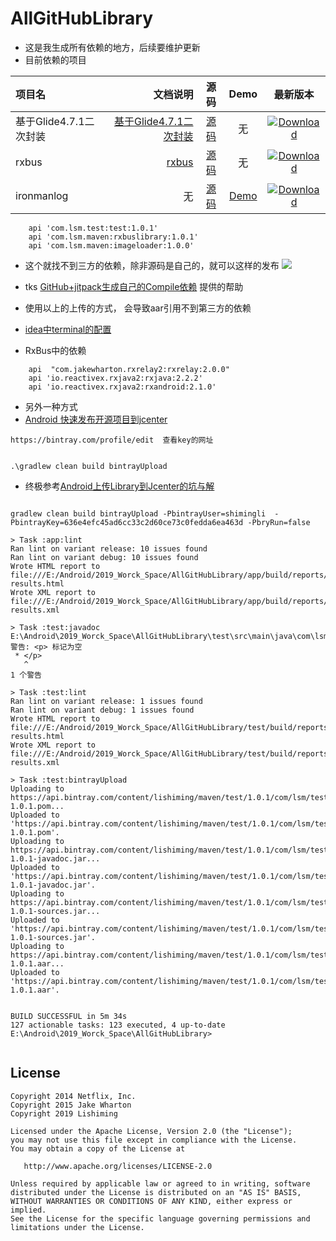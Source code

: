 # AllGitHubLibrary
* 这是我生成所有依赖的地方，后续要维护更新 
* 目前依赖的项目 

| 项目名 | 文档说明 |源码 | Demo |最新版本|
| :------| ------: | :------: | :------: | :------: |
| 基于Glide4.7.1二次封装 | [基于Glide4.7.1二次封装](https://www.jianshu.com/p/aecd92515cea) | [源码](https://github.com/Shimingli/ImageLoader) | 无 |  [ ![Download](https://api.bintray.com/packages/shimingtongxue/maven/imageloader/images/download.svg) ](https://bintray.com/shimingtongxue/maven/imageloader/_latestVersion)|
| rxbus | [rxbus](https://www.jianshu.com/u/a58eb984bda4) | [源码](https://github.com/Shimingli/AllGitHubLibrary/tree/master/rxbuslibrary) | 无 |  [ ![Download](https://api.bintray.com/packages/shimingtongxue/maven/rxbuslibrary/images/download.svg) ](https://bintray.com/shimingtongxue/maven/rxbuslibrary/_latestVersion)|
| ironmanlog | 无 | [源码](https://github.com/Shimingli/AllGitHubLibrary/tree/master/ironmanlog) | [Demo](https://github.com/Shimingli/AllGitHubLibrary) | [ ![Download](https://api.bintray.com/packages/shimingtongxue/maven/ironmanlog/images/download.svg?version=2.0.0) ](https://bintray.com/shimingtongxue/maven/ironmanlog/2.0.0/link)|




```
    api 'com.lsm.test:test:1.0.1'
    api 'com.lsm.maven:rxbuslibrary:1.0.1'
    api 'com.lsm.maven:imageloader:1.0.0'

```




* 这个就找不到三方的依赖，除非源码是自己的，就可以这样的发布
 [![](https://jitpack.io/v/Shimingli/AllGitHubLibrary.svg)](https://jitpack.io/#Shimingli/AllGitHubLibrary) 



* tks [
GitHub+jitpack生成自己的Compile依赖](https://blog.csdn.net/DeMonliuhui/article/details/78066784) 提供的帮助
* 使用以上的上传的方式， 会导致aar引用不到第三方的依赖
* [
idea中terminal的配置](https://blog.csdn.net/fz13768884254/article/details/82761143)


* RxBus中的依赖

```
    api  "com.jakewharton.rxrelay2:rxrelay:2.0.0"
    api 'io.reactivex.rxjava2:rxjava:2.2.2'
    api 'io.reactivex.rxjava2:rxandroid:2.1.0'
```



* 另外一种方式
* [
Android 快速发布开源项目到jcenter](https://blog.csdn.net/lmj623565791/article/details/51148825)




```
https://bintray.com/profile/edit  查看key的网址 


.\gradlew clean build bintrayUpload

```



* 终极参考[Android上传Library到Jcenter的坑与解](https://www.jianshu.com/p/65d8485b4d34)





```

gradlew clean build bintrayUpload -PbintrayUser=shimingli  -PbintrayKey=636e4efc45ad6cc33c2d60ce73c0fedda6ea463d -PbryRun=false

> Task :app:lint 
Ran lint on variant release: 10 issues found
Ran lint on variant debug: 10 issues found
Wrote HTML report to file:///E:/Android/2019_Worck_Space/AllGitHubLibrary/app/build/reports/lint-results.html
Wrote XML report to file:///E:/Android/2019_Worck_Space/AllGitHubLibrary/app/build/reports/lint-results.xml

> Task :test:javadoc 
E:\Android\2019_Worck_Space\AllGitHubLibrary\test\src\main\java\com\lsm\test\TestUtils.java:9: 警告: <p> 标记为空
 * </p>
   ^
1 个警告

> Task :test:lint 
Ran lint on variant release: 1 issues found
Ran lint on variant debug: 1 issues found
Wrote HTML report to file:///E:/Android/2019_Worck_Space/AllGitHubLibrary/test/build/reports/lint-results.html
Wrote XML report to file:///E:/Android/2019_Worck_Space/AllGitHubLibrary/test/build/reports/lint-results.xml

> Task :test:bintrayUpload 
Uploading to https://api.bintray.com/content/lishiming/maven/test/1.0.1/com/lsm/test/test/1.0.1/test-1.0.1.pom...
Uploaded to 'https://api.bintray.com/content/lishiming/maven/test/1.0.1/com/lsm/test/test/1.0.1/test-1.0.1.pom'.
Uploading to https://api.bintray.com/content/lishiming/maven/test/1.0.1/com/lsm/test/test/1.0.1/test-1.0.1-javadoc.jar...
Uploaded to 'https://api.bintray.com/content/lishiming/maven/test/1.0.1/com/lsm/test/test/1.0.1/test-1.0.1-javadoc.jar'.
Uploading to https://api.bintray.com/content/lishiming/maven/test/1.0.1/com/lsm/test/test/1.0.1/test-1.0.1-sources.jar...
Uploaded to 'https://api.bintray.com/content/lishiming/maven/test/1.0.1/com/lsm/test/test/1.0.1/test-1.0.1-sources.jar'.
Uploading to https://api.bintray.com/content/lishiming/maven/test/1.0.1/com/lsm/test/test/1.0.1/test-1.0.1.aar...
Uploaded to 'https://api.bintray.com/content/lishiming/maven/test/1.0.1/com/lsm/test/test/1.0.1/test-1.0.1.aar'.


BUILD SUCCESSFUL in 5m 34s
127 actionable tasks: 123 executed, 4 up-to-date
E:\Android\2019_Worck_Space\AllGitHubLibrary>


```














License
-------

    Copyright 2014 Netflix, Inc.
    Copyright 2015 Jake Wharton
    Copyright 2019 Lishiming

    Licensed under the Apache License, Version 2.0 (the "License");
    you may not use this file except in compliance with the License.
    You may obtain a copy of the License at

       http://www.apache.org/licenses/LICENSE-2.0

    Unless required by applicable law or agreed to in writing, software
    distributed under the License is distributed on an "AS IS" BASIS,
    WITHOUT WARRANTIES OR CONDITIONS OF ANY KIND, either express or implied.
    See the License for the specific language governing permissions and
    limitations under the License.
